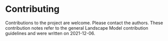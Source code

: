 # Contributing
Contributions to the project are welcome. Please contact the authors. These contribution notes refer to the general 
Landscape Model contribution guidelines and were written on 2021-12-06. 
